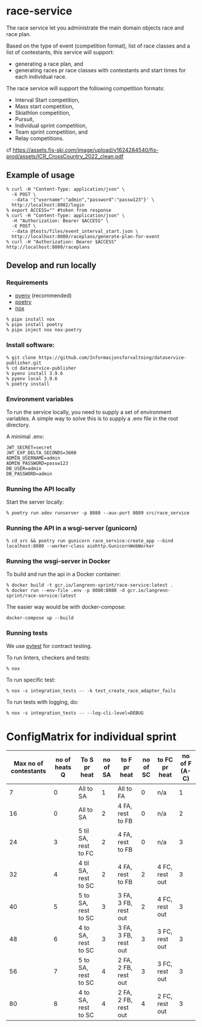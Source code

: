 # race-service
The race service let you administrate the main domain objects race and race plan.

Based on the type of event (competition format), list of race classes and a list of contestants, this service will support:

- generating a race plan, and
- generating races pr race classes with contestants and start times for each individual race.

The race service will support the following competition formats:

- Interval Start competition,
- Mass start competition,
- Skiathlon competition,
- Pursuit,
- Individual sprint competition,
- Team sprint competition, and
- Relay competitions.

cf https://assets.fis-ski.com/image/upload/v1624284540/fis-prod/assets/ICR_CrossCountry_2022_clean.pdf

## Example of usage
```
% curl -H "Content-Type: application/json" \
  -X POST \
  --data '{"username":"admin","password":"passw123"}' \
  http://localhost:8082/login
% export ACCESS="" #token from response
% curl -H "Content-Type: application/json" \
  -H "Authorization: Bearer $ACCESS" \
  -X POST \
  --data @tests/files/event_interval_start.json \
  http://localhost:8080/raceplans/generate-plan-for-event
% curl -H "Authorization: Bearer $ACCESS"  http://localhost:8080/raceplans
```

## Develop and run locally
### Requirements
- [pyenv](https://github.com/pyenv/pyenv) (recommended)
- [poetry](https://python-poetry.org/)
- [nox](https://nox.thea.codes/en/stable/)

```
% pipx install nox
% pipx install poetry
% pipx inject nox nox-poetry
```

### Install software:
```
% git clone https://github.com/Informasjonsforvaltning/dataservice-publisher.git
% cd dataservice-publisher
% pyenv install 3.9.6
% pyenv local 3.9.6
% poetry install
```
### Environment variables
To run the service locally, you need to supply a set of environment variables. A simple way to solve this is to supply a .env file in the root directory.

A minimal .env:
```
JWT_SECRET=secret
JWT_EXP_DELTA_SECONDS=3600
ADMIN_USERNAME=admin
ADMIN_PASSWORD=passw123
DB_USER=admin
DB_PASSWORD=admin
```

### Running the API locally
Start the server locally:
```
% poetry run adev runserver -p 8080 --aux-port 8089 src/race_service
```
### Running the API in a wsgi-server (gunicorn)
```
% cd src && poetry run gunicorn race_service:create_app --bind localhost:8080 --worker-class aiohttp.GunicornWebWorker
```
### Running the wsgi-server in Docker
To build and run the api in a Docker container:
```
% docker build -t gcr.io/langrenn-sprint/race-service:latest .
% docker run --env-file .env -p 8080:8080 -d gcr.io/langrenn-sprint/race-service:latest
```
The easier way would be with docker-compose:
```
docker-compose up --build
```
### Running tests
We use [pytest](https://docs.pytest.org/en/latest/) for contract testing.

To run linters, checkers and tests:
```
% nox
```
To run specific test:
```
% nox -s integration_tests -- -k test_create_race_adapter_fails
```
To run tests with logging, do:
```
% nox -s integration_tests -- --log-cli-level=DEBUG
```

# ConfigMatrix for individual sprint
| Max no of contestants	|no of heats Q|	To S pr heat |	no of SA | to F pr heat	| no of SC | to FC pr heat | no of F (A-C) |
| --------------------- | ------------|	---- |	-------- | ---	| ---------| ---- | ---- |
| 7  | 0 | All to SA | 1 | All to FA    | 0 |  n/a | 1 |
| 16 | 0 | All to SA | 2 | 4 FA, rest to FB | 0 | n/a  | 2 |
| 24 | 3 | 5 til SA, rest to FC | 2 | 4 FA, rest to FB | 0 | n/a |	3 |
| 32 | 4 | 4 til SA, rest to SC |	2 | 4 FA, rest to FB | 2 |	4 FC, rest out | 3 |
| 40 | 5 | 5 to SA, rest to SC |	3 |	3 FA, 3 FB, rest out |	2	|4 FC, rest out	| 3 |
| 48 | 6 | 4 to SA, rest to SC	| 3	| 3 FA, 3 FB, rest out |	3	|3 FC, rest out	| 3 |
| 56 | 7 | 5 to SA, rest to SC	| 4	| 2 FA, 2 FB, rest out |	3	|3 FC, rest out	| 3 |
| 80 | 8 | 4 to SA, rest to SC	| 4	| 2 FA, 2 FB, rest out |	4	|2 FC, rest out	| 3 |
